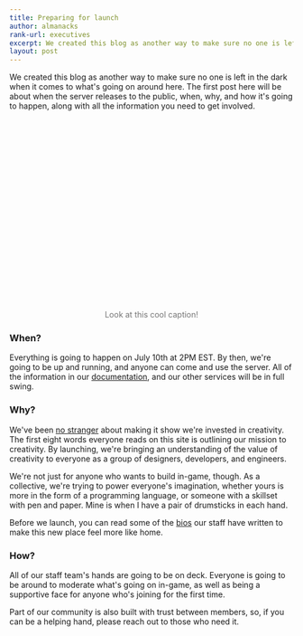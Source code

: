 ```yaml
---
title: Preparing for launch
author: almanacks
rank-url: executives
excerpt: We created this blog as another way to make sure no one is left in the dark when it comes to what's going on around here. The first post here will be about when the server releases to the public, when, why, and how it's going to happen, along with all the information you need to get involved.
layout: post
---
```


We created this blog as another way to make sure no one is left in the dark when it comes to what's going on around here. The first post here will be about when the server releases to the public, when, why, and how it's going to happen, along with all the information you need to get involved.

<section class="usa-hero" style="background-image: url('https://novelmc.net/assets/img/hero/h9qmclx8Hg.png'); margin-top: 5rem; margin-bottom: 6rem; position: relative; width: 100vw; left: calc(-50vw + 50%); height: 15rem;">
</section>

<p style="text-align: center; margin-top: -4rem; color: #757575;">Look at this cool caption!</p>

### When?
Everything is going to happen on July 10th at 2PM EST. By then, we're going to be up and running, and anyone can come and use the server. All of the information in our [documentation](https://novelmc.net/docs/), and our other services will be in full swing.

### Why?
We've been [no stranger](https://novelmc.net/about/) about making it show we're invested in creativity. The first eight words everyone reads on this site is outlining our mission to creativity. By launching, we're bringing an understanding of the value of creativity to everyone as a group of designers, developers, and engineers.

We're not just for anyone who wants to build in-game, though. As a collective, we're trying to power everyone's imagination, whether yours is more in the form of a programming language, or someone with a skillset with pen and paper. Mine is when I have a pair of drumsticks in each hand.

Before we launch, you can read some of the [bios](https://novelmc.net/team/) our staff have written to make this new place feel more like home.

### How?
All of our staff team's hands are going to be on deck. Everyone is going to be around to moderate what's going on in-game, as well as being a supportive face for anyone who's joining for the first time.

Part of our community is also built with trust between members, so, if you can be a helping hand, please reach out to those who need it.

